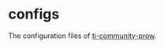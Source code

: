 # configs

The configuration files of [ti-community-prow](https://github.com/ti-community-infra/ti-community-prow).
